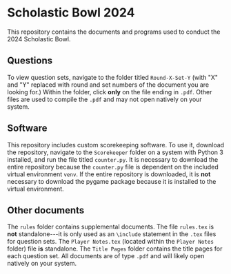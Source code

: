 # Scholastic Bowl 2024
This repository contains the documents and programs used to conduct the 2024 Scholastic Bowl.

## Questions
To view question sets, navigate to the folder titled `Round-X-Set-Y` (with "X" and "Y" replaced with round and set numbers of the document you are looking for.) Within the folder, click **only** on the file ending in `.pdf`. Other files are used to compile the `.pdf` and may not open natively on your system.

## Software
This repository includes custom scorekeeping software. To use it, download the repository, navigate to the `Scorekeeper` folder on a system with Python 3 installed, and run the file titled `counter.py`. It is necessary to download the entire repository because the `counter.py` file is dependent on the included virtual environment `venv`. If the entire repository is downloaded, it is **not** necessary to download the pygame package because it is installed to the virtual environment.

## Other documents
The `rules` folder contains supplemental documents. The file `rules.tex` is **not** standalone---it is only used as an `\include` statement in the `.tex` files for question sets. The `Player Notes.tex` (located within the `Player Notes` folder) file **is** standalone.
The `Title Pages` folder contains the title pages for each question set. All documents are of type `.pdf` and will likely open natively on your system.
